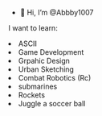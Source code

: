 - 👋 Hi, I’m @Abbby1007

I want to learn:
<li> ASCII </li>
<li> Game Development</li>
<li> Grpahic Design</li>
<li>Urban Sketching </li>
<li> Combat Robotics (Rc)</li>
<li> submarines</li>
<li> Rockets</li>
<li> Juggle a soccer ball</li>


<!---
Abbby1007/Abbby1007 is a ✨ special ✨ repository because its `README.md` (this file) appears on your GitHub profile.
You can click the Preview link to take a look at your changes.
--->

